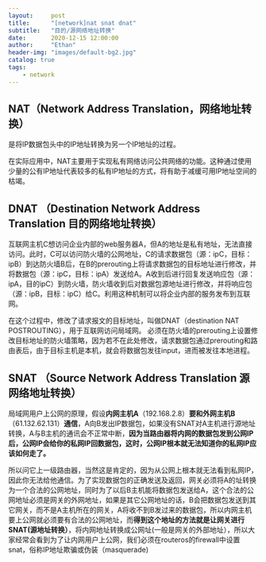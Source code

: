 ```yaml
---
layout:     post
title:      "[network]nat snat dnat"
subtitle:   "目的/源网络地址转换"
date:       2020-12-15 12:00:00
author:     "Ethan"
header-img: "images/default-bg2.jpg"
catalog: true
tags:
    - network
---
```


## NAT（Network Address Translation，网络地址转换）

是将IP数据包头中的IP地址转换为另一个IP地址的过程。

在实际应用中，NAT主要用于实现私有网络访问公共网络的功能。这种通过使用少量的公有IP地址代表较多的私有IP地址的方式，将有助于减缓可用IP地址空间的枯竭。

## DNAT （Destination Network Address Translation 目的网络地址转换）

互联网主机C想访问企业内部的web服务器A，但A的地址是私有地址，无法直接访问。此时，C可以访问防火墙的公网地址，C的请求数据包（源：ipC，目标：ipB）到达防火墙B后，在B的prerouting上将请求数据包的目标地址进行修改，并将数据包（源：ipC，目标：ipA）发送给A。A收到后进行回复发送响应包（源：ipA，目的ipC）到防火墙，防火墙收到后对数据包源地址进行修改，并将响应包（源：ipB，目标：ipC）给C。利用这种机制可以将企业内部的服务发布到互联网。

在这个过程中，修改了请求报文的目标地址，叫做DNAT（destination NAT POSTROUTING），用于互联网访问局域网。
必须在防火墙的prerouting上设置修改目标地址的防火墙策略，因为若不在此处修改，请求数据包通过prerouting和路由表后，由于目标主机是本机，就会将数据包发往input，进而被发往本地进程。

## SNAT （Source Network Address Translation 源网络地址转换）

局域网用户上公网的原理，假设**内网主机A**（192.168.2.8）**要和外网主机B**（61.132.62.131）**通信**，A向B发出IP数据包，如果没有SNAT对A主机进行源地址转换，A与B主机的通讯会不正常中断，**因为当路由器将内网的数据包发到公网IP后，公网IP会给你的私网IP回数据包，这时，公网IP根本就无法知道你的私网IP应该如何走了。**

所以问它上一级路由器，当然这是肯定的，因为从公网上根本就无法看到私网IP，因此你无法给他通信。为了实现数据包的正确发送及返回，网关必须将A的址转换为一个合法的公网地址，同时为了以后B主机能将数据包发送给A，这个合法的公网地址必须是网关的外网地址，如果是其它公网地址的话，B会把数据包发送到其它网关，而不是A主机所在的网关，A将收不到B发过来的数据包，所以内网主机要上公网就必须要有合法的公网地址，而**得到这个地址的方法就是让网关进行SNAT(源地址转换）**，将内网地址转换成公网址(一般是网关的外部地址），所以大家经常会看到为了让内网用户上公网，我们必须在routeros的firewall中设置snat，俗称IP地址欺骗或伪装（masquerade)